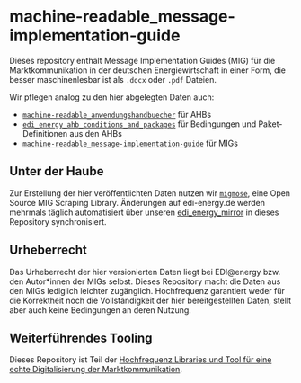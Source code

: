 # machine-readable_message-implementation-guide
Dieses repository enthält Message Implementation Guides (MIG) für die Marktkommunikation in der deutschen Energiewirtschaft in einer Form, die besser maschinenlesbar ist als `.docx` oder `.pdf` Dateien.

Wir pflegen analog zu den hier abgelegten Daten auch:
* [`machine-readable_anwendungshandbuecher`](https://github.com/Hochfrequenz/machine-readable_anwendungshandbuecher/) für AHBs
* [`edi_energy_ahb_conditions_and_packages`](https://github.com/Hochfrequenz/edi_energy_ahb_conditions_and_packages) für Bedingungen und Paket-Definitionen aus den AHBs
* [`machine-readable_message-implementation-guide`](https://github.com/Hochfrequenz/machine-readable_message-implementation-guide) für MIGs

## Unter der Haube

Zur Erstellung der hier veröffentlichten Daten nutzen wir [`migmose`]([https://github.com/Hochfrequenz/kohlrahbi/](https://github.com/Hochfrequenz/migmose)), eine Open Source MIG Scraping Library.
Änderungen auf edi-energy.de werden mehrmals täglich automatisiert über unseren [edi_energy_mirror](https://github.com/Hochfrequenz/edi_energy_mirror) in dieses Repository synchronisiert.

## Urheberrecht

Das Urheberrecht der hier versionierten Daten liegt bei EDI@energy bzw. den Autor\*innen der MIGs selbst.
Dieses Repository macht die Daten aus den MIGs lediglich leichter zugänglich.
Hochfrequenz garantiert weder für die Korrektheit noch die Vollständigkeit der hier bereitgestellten Daten, stellt aber auch keine Bedingungen an deren Nutzung.

## Weiterführendes Tooling

Dieses Repository ist Teil der [Hochfrequenz Libraries und Tool für eine echte Digitalisierung der Marktkommunikation](https://github.com/Hochfrequenz/digital_market_communication/).
